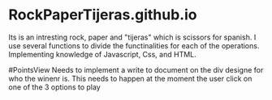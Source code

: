 # RockPaperTijeras.github.io
Its is an intresting rock, paper and "tijeras" which is scissors for spanish. I use several functions to divide the functinalities for each of the operations. Implementing knowledge of Javascript, Css, and HTML.  

#PointsView
Needs to implement a write to document on the div designe for who the winenr is. 
This needs to happen at the moment the user click on one of the 3 options to play